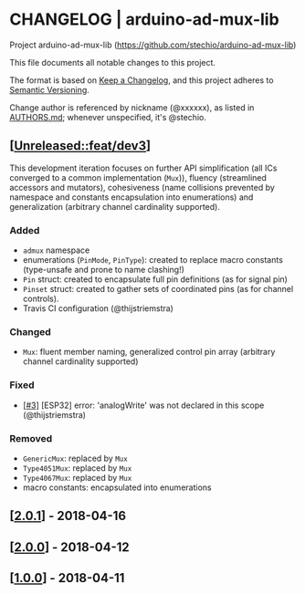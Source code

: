 # CHANGELOG | arduino-ad-mux-lib
Project arduino-ad-mux-lib (https://github.com/stechio/arduino-ad-mux-lib)

This file documents all notable changes to this project.

The format is based on [Keep a Changelog](https://keepachangelog.com/en/1.0.0/),
and this project adheres to [Semantic Versioning](https://semver.org/spec/v2.0.0.html).

Change author is referenced by nickname (@xxxxxx), as listed in [AUTHORS.md](AUTHORS.md); whenever unspecified, it's @stechio.

## [[Unreleased::feat/dev3](https://github.com/stechio/arduino-ad-mux-lib/tree/feat/dev3)]

This development iteration focuses on further API simplification (all ICs converged to a common implementation (`Mux`)), fluency (streamlined accessors and mutators), cohesiveness (name collisions prevented by namespace and constants encapsulation into enumerations) and generalization (arbitrary channel cardinality supported).

### Added
- `admux` namespace
- enumerations (`PinMode`, `PinType`): created to replace macro constants (type-unsafe and prone to name clashing!)
- `Pin` struct: created to encapsulate full pin definitions (as for signal pin)
- `Pinset` struct: created to gather sets of coordinated pins (as for channel controls).
- Travis CI configuration (@thijstriemstra)

### Changed
- `Mux`: fluent member naming, generalized control pin array (arbitrary channel cardinality supported)

### Fixed
- [[#3]](https://github.com/stechio/arduino-ad-mux-lib/issues/3) [ESP32] error: 'analogWrite' was not declared in this scope (@thijstriemstra)

### Removed
- `GenericMux`: replaced by `Mux`
- `Type4051Mux`: replaced by `Mux`
- `Type4067Mux`: replaced by `Mux`
- macro constants: encapsulated into enumerations

## [[2.0.1](https://github.com/stechio/arduino-ad-mux-lib/releases/tag/2.0.1)] - 2018-04-16

## [[2.0.0](https://github.com/stechio/arduino-ad-mux-lib/releases/tag/2.0.0)] - 2018-04-12

## [[1.0.0](https://github.com/stechio/arduino-ad-mux-lib/releases/tag/1.0.0)] - 2018-04-11
